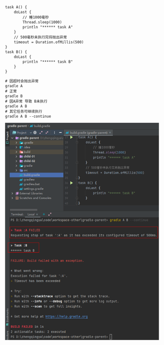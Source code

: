 ```shell
task A() {
    doLast {
        // 睡1000毫秒
        Thread.sleep(1000)
        println "****** task A"
    }
    // 500毫秒未执行完将抛出异常
    timeout = Duration.ofMillis(500)
}
task B() {
    doLast {
        println "****** task B"
    }
}
```

```shell
# 因超时会抛出异常
gradle A
# 正常
gradle B
# 因A异常 导致 B未执行
gradle A B
# 其它任务可继续执行
gradle A B --continue
```

![gradle-task-timeout.png](images/gradle-task-timeout.png)
